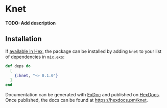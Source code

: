 # Knet

**TODO: Add description**

## Installation

If [available in Hex](https://hex.pm/docs/publish), the package can be installed
by adding `knet` to your list of dependencies in `mix.exs`:

```elixir
def deps do
  [
    {:knet, "~> 0.1.0"}
  ]
end
```

Documentation can be generated with [ExDoc](https://github.com/elixir-lang/ex_doc)
and published on [HexDocs](https://hexdocs.pm). Once published, the docs can
be found at <https://hexdocs.pm/knet>.

